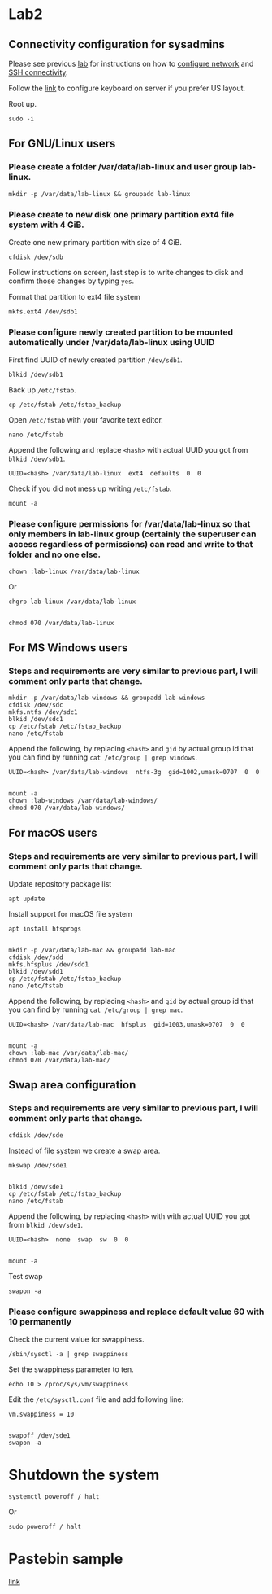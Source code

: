 # Lab2

## Connectivity configuration for sysadmins

Please see previous [lab](https://github.com/EriksOcakovskis/OS-Lab1/blob/master/OS_lab1.mdown) for instructions on how to [configure network](https://github.com/EriksOcakovskis/OS-Lab1/blob/master/OS_lab1.mdown#static-ip) and [SSH connectivity](https://github.com/EriksOcakovskis/OS-Lab1/blob/master/OS_lab1.mdown#setup-ssh-connection-with-ed25519-sha-512-algorithm).

Follow the [link](https://github.com/EriksOcakovskis/OS-Lab1/blob/master/OS_lab1.mdown#configure-keyboard-language) to configure keyboard on server if you prefer US layout.

Root up.

    sudo -i

## For GNU/Linux users

### Please create a folder /var/data/lab-linux and user group lab-linux.

    mkdir -p /var/data/lab-linux && groupadd lab-linux

### Please create to new disk one primary partition ext4 file system with 4 GiB.

Create one new primary partition with size of 4 GiB.

    cfdisk /dev/sdb

Follow instructions on screen, last step is to write changes to disk and confirm those changes by typing `yes`.

Format that partition to ext4 file system

    mkfs.ext4 /dev/sdb1

### Please configure newly created partition to be mounted automatically under /var/data/lab-linux using UUID

First find UUID of newly created partition `/dev/sdb1`.

    blkid /dev/sdb1

Back up `/etc/fstab`.

    cp /etc/fstab /etc/fstab_backup

Open `/etc/fstab` with your favorite text editor.

    nano /etc/fstab

Append the following and replace `<hash>` with actual UUID you got from `blkid /dev/sdb1`.

    UUID=<hash> /var/data/lab-linux  ext4  defaults  0  0

Check if you did not mess up writing `/etc/fstab`.

    mount -a

### Please configure permissions for /var/data/lab-linux so that only members in lab-linux group (certainly the superuser can access regardless of permissions) can read and write to that folder and no one else.

    chown :lab-linux /var/data/lab-linux

Or

    chgrp lab-linux /var/data/lab-linux


    chmod 070 /var/data/lab-linux

## For MS Windows users

### Steps and requirements are very similar to previous part, I will comment only parts that change.

    mkdir -p /var/data/lab-windows && groupadd lab-windows
    cfdisk /dev/sdc
    mkfs.ntfs /dev/sdc1
    blkid /dev/sdc1
    cp /etc/fstab /etc/fstab_backup
    nano /etc/fstab

Append the following, by replacing `<hash>` and `gid` by actual group id that you can find by running `cat /etc/group | grep windows`.

    UUID=<hash> /var/data/lab-windows  ntfs-3g  gid=1002,umask=0707  0  0


    mount -a
    chown :lab-windows /var/data/lab-windows/
    chmod 070 /var/data/lab-windows/

## For macOS users

### Steps and requirements are very similar to previous part, I will comment only parts that change.

Update repository package list

    apt update

Install support for macOS file system

    apt install hfsprogs


    mkdir -p /var/data/lab-mac && groupadd lab-mac
    cfdisk /dev/sdd
    mkfs.hfsplus /dev/sdd1
    blkid /dev/sdd1
    cp /etc/fstab /etc/fstab_backup
    nano /etc/fstab

Append the following, by replacing `<hash>` and `gid` by actual group id that you can find by running `cat /etc/group | grep mac`.

    UUID=<hash> /var/data/lab-mac  hfsplus  gid=1003,umask=0707  0  0


    mount -a
    chown :lab-mac /var/data/lab-mac/
    chmod 070 /var/data/lab-mac/

## Swap area configuration

### Steps and requirements are very similar to previous part, I will comment only parts that change.

    cfdisk /dev/sde

Instead of file system we create a swap area.

    mkswap /dev/sde1


    blkid /dev/sde1
    cp /etc/fstab /etc/fstab_backup
    nano /etc/fstab

Append the following, by replacing `<hash>` with with actual UUID you got from `blkid /dev/sde1`.

    UUID=<hash>  none  swap  sw  0  0


    mount -a

Test swap

    swapon -a

### Please configure swappiness and replace default value 60 with 10 permanently

Check the current value for swappiness.

    /sbin/sysctl -a | grep swappiness

Set the swappiness parameter to ten.

    echo 10 > /proc/sys/vm/swappiness

Edit the `/etc/sysctl.conf` file and add following line:

    vm.swappiness = 10


    swapoff /dev/sde1
    swapon -a

# Shutdown the system

    systemctl poweroff / halt

Or

    sudo poweroff / halt

# Pastebin sample

[link](http://paste.ubuntu.com/24547649/)
